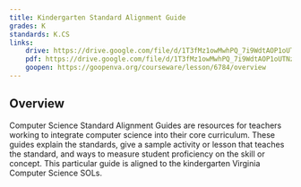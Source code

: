 ```yaml
---
title: Kindergarten Standard Alignment Guide
grades: K
standards: K.CS
links:
    drive: https://drive.google.com/file/d/1T3fMz1owMwhPQ_7i9WdtAOP1oUTNz1BA/view?usp=drive_link
    pdf: https://drive.google.com/file/d/1T3fMz1owMwhPQ_7i9WdtAOP1oUTNz1BA/view?usp=drive_link
    goopen: https://goopenva.org/courseware/lesson/6784/overview
---
```


## Overview

Computer Science Standard Alignment Guides are resources for teachers working to integrate computer science into their core curriculum. These guides explain the standards, give a sample activity or lesson that teaches the standard, and ways to measure student proficiency on the skill or concept. This particular guide is aligned to the kindergarten Virginia Computer Science SOLs.